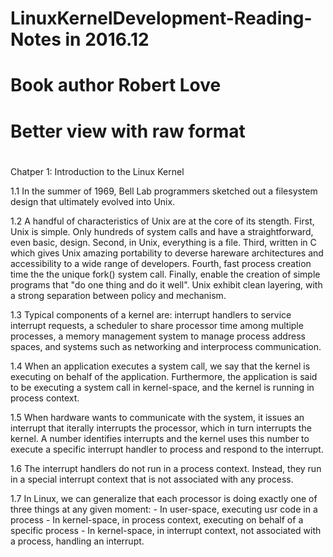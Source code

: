 #
# LinuxKernelDevelopment-Reading-Notes in 2016.12
# Book author Robert Love
# Better view with raw format
# 
Chatper 1: Introduction to the Linux Kernel

1.1 In the summer of 1969, Bell Lab programmers sketched out a filesystem design that ultimately evolved into Unix.

1.2 A handful of characteristics of Unix are at the core of its stength.
    First, Unix is simple. Only hundreds of system calls and have a straightforward, even basic, design.
    Second, in Unix, everything is a file.
    Third, written in C which gives Unix amazing portability to deverse hareware architectures and accessibility to 
    a wide range of developers.
    Fourth, fast process creation time the the unique fork() system call.
    Finally, enable the creation of simple programs that "do one thing and do it well".
    Unix exhibit clean layering, with a strong separation between policy and mechanism.

1.3 Typical components of a kernel are:
    interrupt handlers to service interrupt requests,
    a scheduler to share processor time among multiple processes, 
    a memory management system to manage process address spaces,
    and systems such as networking and interprocess communication.
    
1.4 When an application executes a system call, we say that the kernel is executing on behalf of the application.
    Furthermore, the application is said to be executing a system call in kernel-space, and the kernel is running
    in process context.
    
1.5 When hardware wants to communicate with the system, it issues an interrupt that iterally interrupts the processor,
    which in turn interrupts the kernel. A number identifies interrupts and the kernel uses this number to execute a 
    specific interrupt handler to process and respond to the interrupt.
    
1.6 The interrupt handlers do not run in a process context. Instead, they run in a special interrupt context that is not
    associated with any process.
    
1.7 In Linux, we can generalize that each processor is doing exactly one of three things at any given moment:
    - In user-space, executing usr code in a process
    - In kernel-space, in process context, executing on behalf of a specific process
    - In kernel-space, in interrupt context, not associated with a process, handling an interrupt.
    
    
    
    
    
